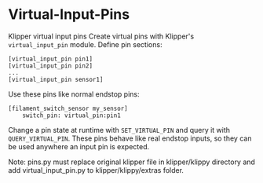 # Virtual-Input-Pins
Klipper virtual input pins
Create virtual pins with Klipper's `virtual_input_pin` module. Define pin
sections:

```
[virtual_input_pin pin1]
[virtual_input_pin pin2]
...
[virtual_input_pin sensor1]

```

Use these pins like normal endstop pins:

```
[filament_switch_sensor my_sensor]
    switch_pin: virtual_pin:pin1
```

Change a pin state at runtime with `SET_VIRTUAL_PIN` and query it with
`QUERY_VIRTUAL_PIN`. These pins behave like real endstop inputs, so they
can be used anywhere an input pin is expected.

Note: pins.py must replace original klipper file in klipper/klippy directory and add virtual_input_pin.py to klipper/klippy/extras folder.
